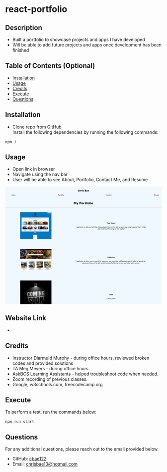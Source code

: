# react-portfolio

## Description
  
- Built a portfolio to showcase projects and apps I have developed
- Will be able to add future projects and apps once development has been finished

## Table of Contents (Optional)
  
- [Installation](#installation)
- [Usage](#usage)
- [Credits](#credits)
- [Execute](#tests)
- [Questions](#questions)
  
## Installation

- Clone repo from GitHub  
Install the following dependencies by running the following commands:

```
npm i
```

## Usage

- Open link in browser
- Navigate using the nav bar
- User will be able to see About, Portfolio, Contact Me, and Resume


![react-portfolio.](./src/assets/images/Screenshot%202023-07-19%20at%203.50.21%20PM.png)

## Website Link
- 

## Credits
  
- Instructor Diarmuid Murphy - during office hours, reviewed broken codes and provided solutions 
- TA Meg Meyers - during office hours.
- AskBCS Learning Assistants - helped troubleshoot code when needed.
- Zoom recording of previous classes.
- Google, w3schools.com, freecodecamp.org

## Execute

To perform a test, run the commands below:

```
npm run start
```

## Questions

For any additional questions, please reach out to the email provided below.

- GitHub: [cbae122](https://github.com/cbae122)
- Email: chrisbae13@hotmail.com